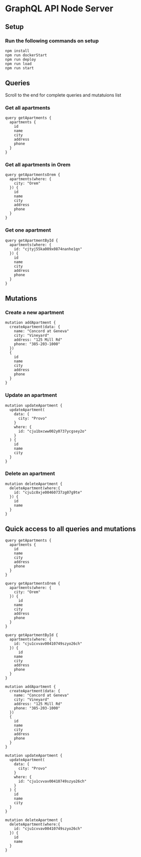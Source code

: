 
# GraphQL API Node Server

## Setup

### Run the following commands on setup

```
npm install
npm run dockerStart
npm run deploy
npm run load
npm run start
```

## Queries
Scroll to the end for complete queries and mutatuions list
### Get all apartments

```
query getApartments {
  apartments {
    id
    name
    city
    address
    phone
  }
}
```

### Get all apartments in Orem

```
query getApartmentsOrem {
  apartments(where: {
    city: "Orem"
  }) {
    id
    name
    city
    address
    phone
  }
}
```

### Get one apartment

```
query getApartmentById {
  apartments(where: {
    id: "cjtyj55ka009x0874nanhe1qn"
  }) {
    id
    name
    city
    address
    phone
  }
}
```

## Mutations

### Create a new apartment

```
mutation addApartment {
  createApartment(data: {
    name: "Concord at Geneva"
    city: "Vineyard"
    address: "125 Mill Rd"
    phone: "385-203-1000"
  })
  {
    id
    name
    city
    address
    phone
  }
}
```

### Update an apartment

```
mutation updateApartment {
  updateApartment(
    data: {
      city: "Provo"
    }
    where: {
      id: "cju1bxcww002y0737ycgsey2o"
    }
  ) {
    id
    name
    city
  }
}
```

### Delete an apartment

```
mutation deleteApartment {
  deleteApartment(where:{
    id: "cju1c0xje00460737zg07g9te"
  }) {
    id
    name
  }
}
```

## Quick access to all queries and mutations
```
query getApartments {
  apartments {
    id
    name
    city
    address
    phone
  }
}

query getApartmentsOrem {
  apartments(where: {
    city: "Orem"
  }) {
	  id
    name
    city
    address
    phone
  }
}

query getApartmentById {
  apartments(where: {
    id: "cju1cvvav00410749szyo26ch"
  }) {
	  id
    name
    city
    address
    phone
  }
}

mutation addApartment {
  createApartment(data: {
    name: "Concord at Geneva"
    city: "Vineyard"
    address: "125 Mill Rd"
    phone: "385-203-1000"
  })
  {
    id
    name
    city
    address
    phone
  }
}

mutation updateApartment {
  updateApartment(
    data: {
      city: "Provo"
    }
    where: {
      id: "cju1cvvav00410749szyo26ch"
    }
  ) {
    id
    name
    city
  }
}

mutation deleteApartment {
  deleteApartment(where:{
    id: "cju1cvvav00410749szyo26ch"
  }) {
    id
    name
  }
}
```